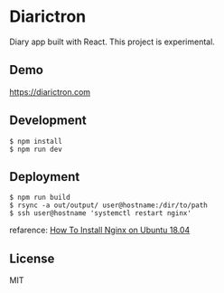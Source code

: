 # Diarictron

Diary app built with React. This project is experimental.

## Demo

https://diarictron.com

## Development

```
$ npm install
$ npm run dev
```

## Deployment

```
$ npm run build
$ rsync -a out/output/ user@hostname:/dir/to/path
$ ssh user@hostname 'systemctl restart nginx'
```

refarence: [How To Install Nginx on Ubuntu 18.04](https://www.digitalocean.com/community/tutorials/how-to-install-nginx-on-ubuntu-18-04)

## License

MIT
